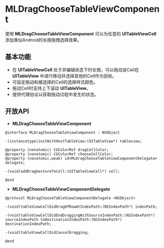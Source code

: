 # MLDragChooseTableViewComponent

 使用 **MLDragChooseTableViewComponent** 可以为任意的 **UITableViewCell** 添加类似Android的长按拖拽选择效果。

## 基本功能

* 在 **UITableViewCell** 处于非编辑状态下时长按，可以拖动该Cell在 **UITableView** 中进行移动并选择其他的Cell作为目标。
* 可自定拖动和被选择的Cell的选择样式颜色。
* 拖动Cell时支持上下滚动 **UITableView**。
* 提供代理协议以获取拖动过程中发生的状态。

## 开放API

* **MLDragChooseTableViewComponent**
```objc
@interface MLDragChooseTableViewComponent : NSObject

-(instancetype)initWithHostTableView:(UITableView*) tableview;

@property (nonatomic) CGColorRef dragCellColor;
@property (nonatomic) CGColorRef chooseCellColor;
@property (nonatomic,weak) id<MLDragChooseTableViewComponentDelegate> delegate;

-(void)addDragGestureToCell:(UITableViewCell*) cell;

@end
```



* **MLDragChooseTableViewComponentDelegate**
```objc
@protocol MLDragChooseTableViewComponentDelegate <NSObject>

-(void)tableViewCellDidDragOfRowAtIndexPath:(NSIndexPath*) indexPath;

-(void)tableViewCellDidEndDraggingWithSourceIndexPath:(NSIndexPath*) sourceIndexPath toDestinationIndexPath:(NSIndexPath*) destinationIndexPath;

-(void)tableViewCellDidCancelDragging;

@end
